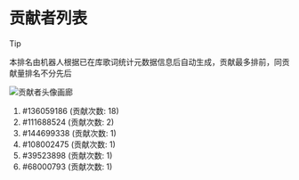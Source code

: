 # 贡献者列表

> [!TIP]
> 本排名由机器人根据已在库歌词统计元数据信息后自动生成，贡献最多排前，同贡献量排名不分先后

![贡献者头像画廊](./CONTRIBUTORS.svg)

1. #136059186 (贡献次数: 18)
2. #111688524 (贡献次数: 2)
3. #144699338 (贡献次数: 1)
4. #108002475 (贡献次数: 1)
5. #39523898 (贡献次数: 1)
6. #68000793 (贡献次数: 1)
